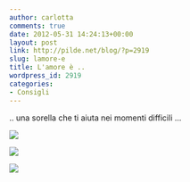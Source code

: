 ```yaml
---
author: carlotta
comments: true
date: 2012-05-31 14:24:13+00:00
layout: post
link: http://pilde.net/blog/?p=2919
slug: lamore-e
title: L'amore è ..
wordpress_id: 2919
categories:
- Consigli
---
```


.. una sorella che ti aiuta nei momenti difficili ...

![]({{baseurl}}/uploads/2012/05/giochi_1.jpg)




![]({{baseurl}}/uploads/2012/05/giochi_2.jpg)




![]({{baseurl}}/uploads/2012/05/giochi_3.jpg)



